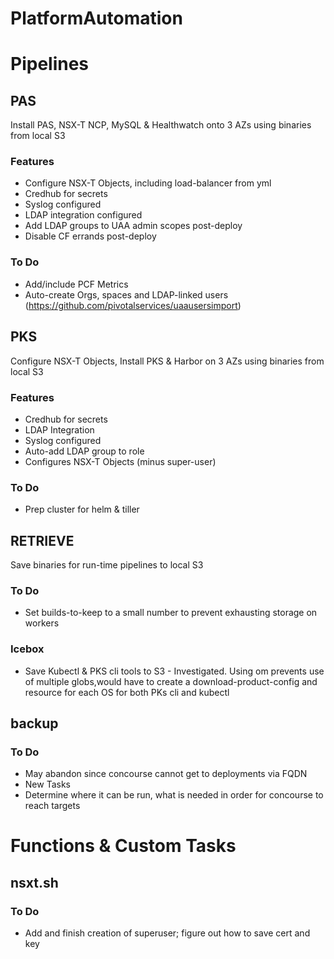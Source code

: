 # PlatformAutomation


# Pipelines

## PAS
Install PAS, NSX-T NCP, MySQL & Healthwatch onto 3 AZs using binaries from local S3

### Features ###
* Configure NSX-T Objects, including load-balancer from yml
* Credhub for secrets
* Syslog configured
* LDAP integration configured
* Add LDAP groups to UAA admin scopes post-deploy
* Disable CF errands post-deploy

### To Do ###
* Add/include PCF Metrics
* Auto-create Orgs, spaces and LDAP-linked users (https://github.com/pivotalservices/uaausersimport)

## PKS
Configure NSX-T Objects, Install PKS & Harbor on 3 AZs using binaries from local S3

### Features ###
* Credhub for secrets
* LDAP Integration
* Syslog configured
* Auto-add LDAP group to role
* Configures NSX-T Objects (minus super-user)

### To Do ###
* Prep cluster for helm & tiller



## RETRIEVE
Save binaries for run-time pipelines to local S3

### To Do ###
* Set builds-to-keep to a small number to prevent exhausting storage on workers

### Icebox ###
* Save Kubectl & PKS cli tools to S3 - Investigated.  Using om prevents use of multiple globs,would have to create a download-product-config and resource for each OS for both PKs cli and kubectl


## backup

### To Do ###
* May abandon since concourse cannot get to deployments via FQDN
* New Tasks
* Determine where it can be run, what is needed in order for concourse to reach targets


# Functions & Custom Tasks
## nsxt.sh
### To Do ###
* Add and finish creation of superuser; figure out how to save cert and key
